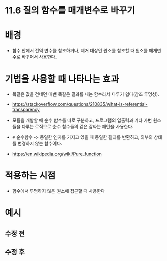 # 11.6 질의 함수를 매개변수로 바꾸기 

# 배경
- 함수 안에서 전역 변수를 참조하거나, 제거 대상인 원소를 참조할 때 원소를 매개변수로 바꾸어서 사용한다.


# 기법을 사용할 때 나타나는 효과
- 똑같은 값을 건네면 매번 똑같은 결과를 내는 함수라서 다루기 쉽다(참조 투명성).
- https://stackoverflow.com/questions/210835/what-is-referential-transparency

-  모듈을 개발할 때 순수 함수를 따로 구분하고, 프로그램의 입출력과 기타 가변 원소들을 다루는 로직으로 순수 함수들의
겉은 감싸는 패턴을 사용한다. 
- ※ 순수함수 -> 동일한 인자를 가지고 있을 때 동일한 결과를 반환하고, 외부의 상태를 변경하지 않는 함수이다.  
- https://en.wikipedia.org/wiki/Pure_function

# 적용하는 시점
- 함수에서 투명하지 않은 원소에 접근할 때 사용한다

# 예시

## 수정 전


## 수정 후
